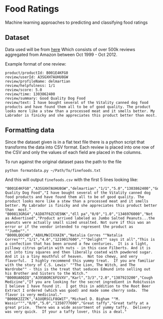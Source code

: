 # Food Ratings

Machine learning approaches to predicting and classifying food ratings

## Dataset

Data used will be from [here](http://snap.stanford.edu/data/web-FineFoods.html)
Which consists of over 500k reviews aggregated from Amazon between
Oct 1999 - Oct 2012.

Example format of one review:

```
product/productId: B001E4KFG0
review/userId: A3SGXH7AUHU8GW
review/profileName: delmartian
review/helpfulness: 1/1
review/score: 5.0
review/time: 1303862400
review/summary: Good Quality Dog Food
review/text: I have bought several of the Vitality canned dog food products and have found them all to be of good quality. The product looks more like a stew than a processed meat and it smells better. My Labrador is finicky and she appreciates this product better than most.
```

## Formatting data

Since the dataset given is in a flat text file there is a python script that
transforms the data into CSV format. Each review is placed into one row of
the CSV and only the values of each field are placed in the columns.

To run against the original dataset pass the path to the file

`python formatdata.py ~/Path/To/finefoods.txt`

And this will output `finefoods.csv` with the first 5 lines looking like:

```
"B001E4KFG0","A3SGXH7AUHU8GW","delmartian","1/1","5.0","1303862400","Good Quality Dog Food","I have bought several of the Vitality canned dog food products and have found them all to be of good quality. The product looks more like a stew than a processed meat and it smells better. My Labrador is finicky and she appreciates this product better than  most."
"B00813GRG4","A1D87F6ZCVE5NK","dll pa","0/0","1.0","1346976000","Not as Advertised","Product arrived labeled as Jumbo Salted Peanuts...the peanuts were actually small sized unsalted. Not sure if this was an error or if the vendor intended to represent the product as ""Jumbo""."
"B000LQOCH0","ABXLMWJIXXAIN","Natalia Corres ""Natalia Corres""","1/1","4.0","1219017600","""Delight"" says it all","This is a confection that has been around a few centuries.  It is a light, pillowy citrus gelatin with nuts - in this case Filberts. And it is cut into tiny squares and then liberally coated with powdered sugar.  And it is a tiny mouthful of heaven.  Not too chewy, and very flavorful.  I highly recommend this yummy treat.  If you are familiar with the story of C.S. Lewis' ""The Lion, The Witch, and The Wardrobe"" - this is the treat that seduces Edmund into selling out his Brother and Sisters to the Witch."
"B000UA0QIQ","A395BORC6FGVXV","Karl","3/3","2.0","1307923200","Cough Medicine","If you are looking for the secret ingredient in Robitussin I believe I have found it.  I got this in addition to the Root Beer Extract I ordered (which was good) and made some cherry soda.  The flavor is very medicinal."
"B006K2ZZ7K","A1UQRSCLF8GW1T","Michael D. Bigham ""M. Wassir""","0/0","5.0","1350777600","Great taffy","Great taffy at a great price.  There was a wide assortment of yummy taffy.  Delivery was very quick.  If your a taffy lover, this is a deal."
```
